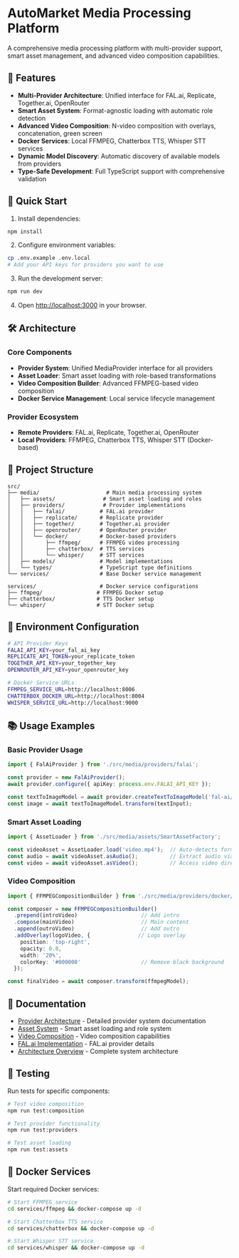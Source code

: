 # AutoMarket Media Processing Platform

A comprehensive media processing platform with multi-provider support, smart asset management, and advanced video composition capabilities.

## 🎯 Features

- **Multi-Provider Architecture**: Unified interface for FAL.ai, Replicate, Together.ai, OpenRouter
- **Smart Asset System**: Format-agnostic loading with automatic role detection
- **Advanced Video Composition**: N-video composition with overlays, concatenation, green screen
- **Docker Services**: Local FFMPEG, Chatterbox TTS, Whisper STT services
- **Dynamic Model Discovery**: Automatic discovery of available models from providers
- **Type-Safe Development**: Full TypeScript support with comprehensive validation

## 🚀 Quick Start

1. Install dependencies:
```bash
npm install
```

2. Configure environment variables:
```bash
cp .env.example .env.local
# Add your API keys for providers you want to use
```

3. Run the development server:
```bash
npm run dev
```

4. Open [http://localhost:3000](http://localhost:3000) in your browser.

## 🛠️ Architecture

### Core Components
- **Provider System**: Unified MediaProvider interface for all providers
- **Asset Loader**: Smart asset loading with role-based transformations
- **Video Composition Builder**: Advanced FFMPEG-based video composition
- **Docker Service Management**: Local service lifecycle management

### Provider Ecosystem
- **Remote Providers**: FAL.ai, Replicate, Together.ai, OpenRouter
- **Local Providers**: FFMPEG, Chatterbox TTS, Whisper STT (Docker-based)

## 📁 Project Structure

```
src/
├── media/                     # Main media processing system
│   ├── assets/               # Smart asset loading and roles
│   ├── providers/            # Provider implementations
│   │   ├── falai/           # FAL.ai provider
│   │   ├── replicate/       # Replicate provider
│   │   ├── together/        # Together.ai provider
│   │   ├── openrouter/      # OpenRouter provider
│   │   └── docker/          # Docker-based providers
│   │       ├── ffmpeg/      # FFMPEG video processing
│   │       ├── chatterbox/  # TTS services
│   │       └── whisper/     # STT services
│   ├── models/              # Model implementations
│   └── types/               # TypeScript type definitions
└── services/                # Base Docker service management

services/                    # Docker service configurations
├── ffmpeg/                 # FFMPEG Docker setup
├── chatterbox/             # TTS Docker setup
└── whisper/                # STT Docker setup
```

## 🔧 Environment Configuration

```bash
# API Provider Keys
FALAI_API_KEY=your_fal_ai_key
REPLICATE_API_TOKEN=your_replicate_token
TOGETHER_API_KEY=your_together_key
OPENROUTER_API_KEY=your_openrouter_key

# Docker Service URLs
FFMPEG_SERVICE_URL=http://localhost:8006
CHATTERBOX_DOCKER_URL=http://localhost:8004
WHISPER_SERVICE_URL=http://localhost:9000
```

## 📚 Usage Examples

### Basic Provider Usage
```typescript
import { FalAiProvider } from './src/media/providers/falai';

const provider = new FalAiProvider();
await provider.configure({ apiKey: process.env.FALAI_API_KEY });

const textToImageModel = await provider.createTextToImageModel('fal-ai/flux-pro');
const image = await textToImageModel.transform(textInput);
```

### Smart Asset Loading
```typescript
import { AssetLoader } from './src/media/assets/SmartAssetFactory';

const videoAsset = AssetLoader.load('video.mp4');  // Auto-detects format and roles
const audio = await videoAsset.asAudio();          // Extract audio via FFMPEG
const video = await videoAsset.asVideo();          // Access video directly
```

### Video Composition
```typescript
import { FFMPEGCompositionBuilder } from './src/media/providers/docker/ffmpeg';

const composer = new FFMPEGCompositionBuilder()
  .prepend(introVideo)                    // Add intro
  .compose(mainVideo)                     // Main content
  .append(outroVideo)                     // Add outro
  .addOverlay(logoVideo, {               // Logo overlay
    position: 'top-right',
    opacity: 0.8,
    width: '20%',
    colorKey: '#000000'                   // Remove black background
  });

const finalVideo = await composer.transform(ffmpegModel);
```

## 📖 Documentation

- [Provider Architecture](./src/media/providers/README.md) - Detailed provider system documentation
- [Asset System](./src/media/assets/roles/README.md) - Smart asset loading and role system
- [Video Composition](./COMPOSITION_BUILDER_REFACTORING.md) - Video composition capabilities
- [FAL.ai Implementation](./FALAI_IMPLEMENTATION_SUMMARY.md) - FAL.ai provider details
- [Architecture Overview](./.taskmaster/docs/prd.txt) - Complete system architecture

## 🧪 Testing

Run tests for specific components:
```bash
# Test video composition
npm run test:composition

# Test provider functionality  
npm run test:providers

# Test asset loading
npm run test:assets
```

## 🐳 Docker Services

Start required Docker services:
```bash
# Start FFMPEG service
cd services/ffmpeg && docker-compose up -d

# Start Chatterbox TTS service
cd services/chatterbox && docker-compose up -d

# Start Whisper STT service  
cd services/whisper && docker-compose up -d
```
